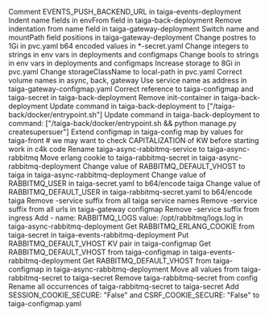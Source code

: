 Comment EVENTS_PUSH_BACKEND_URL in taiga-events-deployment
Indent name fields in envFrom field in taiga-back-deployment
Remove indentation from name field in taiga-gateway-deployment
Switch name and mountPath field positions in taiga-gateway-deployment
Change postres to 1Gi in pvc.yaml
b64 encoded values in *-secret.yaml
Change integers to strings in env vars in deployments and configmaps
Change bools to strings in env vars in deployments and configmaps
Increase storage to 8Gi in pvc.yaml
Change storageClassName to local-path in pvc.yaml
Correct volume names in async, back, gateway
Use service name as address in taiga-gateway-configmap.yaml
Correct reference to taiga-configmap and taiga-secret in taiga-back-deployment
Remove init-container in taiga-back-deployment
Update command in taiga-back-deployment to ["/taiga-back/docker/entrypoint.sh"]
Update command in taiga-back-deployment to command: ["/taiga-back/docker/entrypoint.sh && python manage.py createsupersuer"]
Extend configmap in taiga-config map by values for taiga-front # we may want to check CAPITALIZATION of KW before starting work in c4k code
Rename taiga-async-rabbitmq-service to taiga-async-rabbitmq
Move erlang cookie to taiga-rabbitmq-secret in taiga-async-rabbitmq-deployment
Change value of RABBITMQ_DEFAULT_VHOST to taiga in taiga-async-rabbitmq-deployment
Change value of RABBITMQ_USER in taiga-secret.yaml to b64/encode taiga
Change value of RABBITMQ_DEFAULT_USER in taiga-rabbitmq-secret.yaml to b64/encode taiga
Remove -service suffix from all taiga service names
Remove -service suffix from all urls in taiga-gateway configmap
Remove -service suffix from ingress
Add - name: RABBITMQ_LOGS value: /opt/rabbitmq/logs.log in taiga-async-rabbitmq-deployment
Get RABBITMQ_ERLANG_COOKIE from taiga-secret in taiga-events-rabbitmq-deployment
Put RABBITMQ_DEFAULT_VHOST KV pair in taiga-configmap
Get RABBITMQ_DEFAULT_VHOST from taiga-configmap in taiga-events-rabbitmq-deployment
Get RABBITMQ_DEFAULT_VHOST from taiga-configmap in taiga-async-rabbitmq-deployment
Move all values from taiga-rabbitmq-secret to taiga-secret
Remove taiga-rabbitmq-secret from config
Rename all occurrences of taiga-rabbitmq-secret to taiga-secret
Add SESSION_COOKIE_SECURE: "False" and CSRF_COOKIE_SECURE: "False" to taiga-configmap.yaml